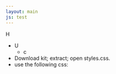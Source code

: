 ```yaml
---
layout: main
js: test
---
```


H

- U
  - c
- Download kit; extract; open styles.css.
- use the following css:

